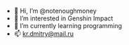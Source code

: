 - 👋 Hi, I’m @notenoughmoney
- 👀 I’m interested in Genshin Impact
- 🌱 I’m currently learning programming
- 📫 kr.dmitry@mail.ru

<!---
notenoughmoney/notenoughmoney is a ✨ special ✨ repository because its `README.md` (this file) appears on your GitHub profile.
You can click the Preview link to take a look at your changes.
--->
